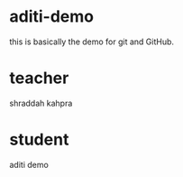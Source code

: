 # aditi-demo
this is basically the demo for git and GitHub.
# teacher 
shraddah kahpra

# student
aditi demo
 